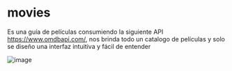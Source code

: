 # movies
Es una guía de películas consumiendo la siguiente API  https://www.omdbapi.com/, nos brinda todo un catalogo de películas y solo se diseño una interfaz intuitiva y fácil de entender

![image](https://github.com/Jhosen-Alcon/AppPeliculas/assets/73719981/391cd53d-5ebe-4b28-b466-64087b41baea)

